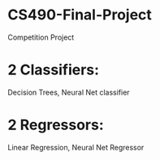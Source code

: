 # CS490-Final-Project
Competition Project


# 2 Classifiers:
 Decision Trees, Neural Net classifier

# 2 Regressors:
 Linear Regression, Neural Net Regressor

